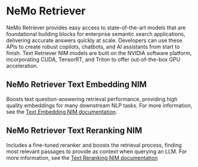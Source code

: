 # NeMo Retriever

NeMo Retriever provides easy access to state-of-the-art models that are foundational building blocks for enterprise semantic search applications, delivering accurate answers quickly at scale. Developers can use these APIs to create robust copilots, chatbots, and AI assistants from start to finish. Text Retriever NIM models are built on the NVIDIA software platform, incorporating CUDA, TensorRT, and Triton to offer out-of-the-box GPU acceleration.

## NeMo Retriever Text Embedding NIM

Boosts text question-answering retrieval performance, providing high quality embeddings for many downstream NLP tasks. For more information, see the [Text Embedding NIM documentation](https://docs.nvidia.com/nim/nemo-retriever/text-embedding/latest/overview.html).

## NeMo Retriever Text Reranking NIM

Includes a fine-tuned reranker and boosts the retrieval process, finding most relevant passages to provide as context when querying an LLM. For more information, see the [Text Reranking NIM documentation](https://docs.nvidia.com/nim/nemo-retriever/text-reranking/latest/overview.html)
